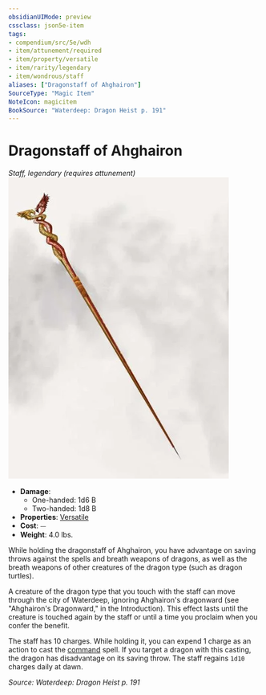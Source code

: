 ```yaml
---
obsidianUIMode: preview
cssclass: json5e-item
tags:
- compendium/src/5e/wdh
- item/attunement/required
- item/property/versatile
- item/rarity/legendary
- item/wondrous/staff
aliases: ["Dragonstaff of Ahghairon"]
SourceType: "Magic Item"
NoteIcon: magicitem
BookSource: "Waterdeep: Dragon Heist p. 191"
---
```

# Dragonstaff of Ahghairon
*Staff, legendary (requires attunement)*  
![](https://raw.githubusercontent.com/5etools-mirror-2/5etools-img/main/items/WDH/Dragonstaff%20of%20Ahghairon.webp#right)  

- **Damage**:
  - One-handed: 1d6 B
  - Two-handed: 1d8 B
- **Properties**: [Versatile](/2-Mechanics/CLI/rules/item-properties.md#Versatile)
- **Cost**: ⏤
- **Weight**: 4.0 lbs.

While holding the dragonstaff of Ahghairon, you have advantage on saving throws against the spells and breath weapons of dragons, as well as the breath weapons of other creatures of the dragon type (such as dragon turtles).

A creature of the dragon type that you touch with the staff can move through the city of Waterdeep, ignoring Ahghairon's dragonward (see "Ahghairon's Dragonward," in the Introduction). This effect lasts until the creature is touched again by the staff or until a time you proclaim when you confer the benefit.

The staff has 10 charges. While holding it, you can expend 1 charge as an action to cast the [command](/2-Mechanics/CLI/spells/command.md) spell. If you target a dragon with this casting, the dragon has disadvantage on its saving throw. The staff regains `1d10` charges daily at dawn.

*Source: Waterdeep: Dragon Heist p. 191*